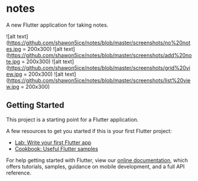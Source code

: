 # notes

A new Flutter application for taking notes.

![alt text](https://github.com/shawon5ice/notes/blob/master/screenshots/no%20notes.jpg = 200x300)
![alt text](https://github.com/shawon5ice/notes/blob/master/screenshots/add%20note.jpg = 200x300)
![alt text](https://github.com/shawon5ice/notes/blob/master/screenshots/grid%20view.jpg = 200x300)
![alt text](https://github.com/shawon5ice/notes/blob/master/screenshots/list%20view.jpg = 200x300)


## Getting Started

This project is a starting point for a Flutter application.

A few resources to get you started if this is your first Flutter project:

- [Lab: Write your first Flutter app](https://flutter.dev/docs/get-started/codelab)
- [Cookbook: Useful Flutter samples](https://flutter.dev/docs/cookbook)

For help getting started with Flutter, view our
[online documentation](https://flutter.dev/docs), which offers tutorials,
samples, guidance on mobile development, and a full API reference.
